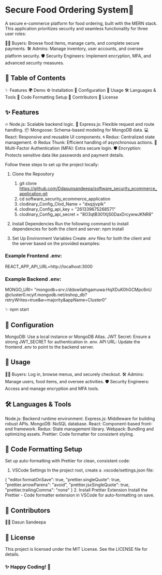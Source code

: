 # Secure Food Ordering System🍔

A secure e-commerce platform for food ordering, built with the MERN stack. This application prioritizes security and seamless functionality for three user roles:

👨‍💻 Buyers: Browse food items, manage carts, and complete secure payments.
🛠️ Admins: Manage inventory, user accounts, and oversee platform security.
🛡️ Security Engineers: Implement encryption, MFA, and advanced security measures.

## 📖 Table of Contents

✨ Features
🌍 Demo
⚙️ Installation
🔧 Configuration
🚀 Usage
🛠️ Languages & Tools
🎨 Code Formatting Setup
🙌 Contributors
📜 License

## ✨ Features

🔥 Node.js: Scalable backend logic.
🚀 Express.js: Flexible request and route handling.
📦 Mongoose: Schema-based modeling for MongoDB data.
💻 React: Responsive and reusable UI components.
🌀 Redux: Centralized state management.
🌐 Redux Thunk: Efficient handling of asynchronous actions.
🔑 Multi-Factor Authentication (MFA): Extra secure login.
🛡️ Encryption: Protects sensitive data like passwords and payment details.

Follow these steps to set up the project locally:

1. Clone the Repository

   1. git clone https://github.com/Ddasunsandeepa/software_security_ecommerce_application.git
   2. cd software_security_ecommerce_application
   3. clodinary_Config_Clod_Name = "dxqzjvplk"
   4. clodinary_Config_api_key = "261339675268571"
   5. clodinary_Config_api_secret = "8O3qtB301XjS0DaxDrcywwJKNR8"

3. Install Dependencies
   Run the following command to install dependencies for both the client and server:
   npm install

4. Set Up Environment Variables
   Create .env files for both the client and the server based on the provided examples:

### Example Frontend .env:

REACT_APP_API_URL=http://localhost:3000

### Example Backend .env:

MONGO_URI= "mongodb+srv://ddswilathgamuwa:HqXDuK0hGCMpc6nU
@cluster0.ncyif.mongodb.net/eshop_db?retryWrites=true&w=majority&appName=Cluster0"

✨ npm start

## 🔧 Configuration

MongoDB: Use a local instance or MongoDB Atlas.
JWT Secret: Ensure a strong JWT_SECRET for authentication in .env.
API URL: Update the frontend .env to point to the backend server.

## 🚀 Usage

👩‍🍳 Buyers: Log in, browse menus, and securely checkout.
🛠️ Admins: Manage users, food items, and oversee activities.
🛡️ Security Engineers: Access and manage encryption and MFA tools.

## 🛠️ Languages & Tools

Node.js: Backend runtime environment.
Express.js: Middleware for building robust APIs.
MongoDB: NoSQL database.
React: Component-based front-end framework.
Redux: State management library.
Webpack: Bundling and optimizing assets.
Prettier: Code formatter for consistent styling.

## 🎨 Code Formatting Setup

Set up auto-formatting with Prettier for clean, consistent code:

1. VSCode Settings
   In the project root, create a .vscode/settings.json file:

{
"editor.formatOnSave": true,
"prettier.singleQuote": true,
"prettier.arrowParens": "avoid",
"prettier.jsxSingleQuote": true,
"prettier.trailingComma": "none"
} 2. Install Prettier Extension
Install the Prettier - Code formatter extension in VSCode for auto-formatting on save.

## 🙌 Contributors

🧑‍💻 Dasun Sandeepa

## 📜 License

This project is licensed under the MIT License. See the LICENSE file for details.

### ✨ Happy Coding! 🚀

